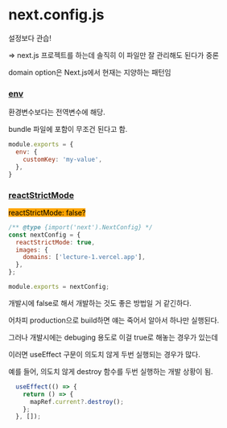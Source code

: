 # next.config.js

설정보다 관습!

\=> next.js 프로젝트를 하는데 솔직히 이 파일만 잘 관리해도 된다가 중론



domain option은 Next.js에서 현재는 지양하는 패턴임



### [env](https://nextjs.org/docs/app/api-reference/next-config-js/env)

환경변수보다는 전역변수에 해당.&#x20;

bundle 파일에 포함이 무조건 된다고 함.

```javascript
module.exports = {
  env: {
    customKey: 'my-value',
  },
}
```



### [reactStrictMode](https://nextjs.org/docs/app/api-reference/next-config-js/reactStrictMode)

<mark style="background-color:orange;">reactStrictMode: false?</mark>

```javascript
/** @type {import('next').NextConfig} */
const nextConfig = {
  reactStrictMode: true,
  images: {
    domains: ['lecture-1.vercel.app'],
  },
};

module.exports = nextConfig;
```

개발시에 false로 해서 개발하는 것도 좋은 방법일 거 같긴하다.

어차피 production으로 build하면 얘는 죽어서 알아서 하나만 실행된다.



그러나 개발시에는 debuging 용도로 이걸 true로 해놓는 경우가 있는데

이러면 useEffect 구문이 의도치 않게 두번 실행되는 경우가 많다.

예를 들어, 의도치 않게 destroy 함수를 두번 실행하는 개발 상황이 됨.

```jsx
  useEffect(() => {
    return () => {
      mapRef.current?.destroy();
    };
  }, []);
```



